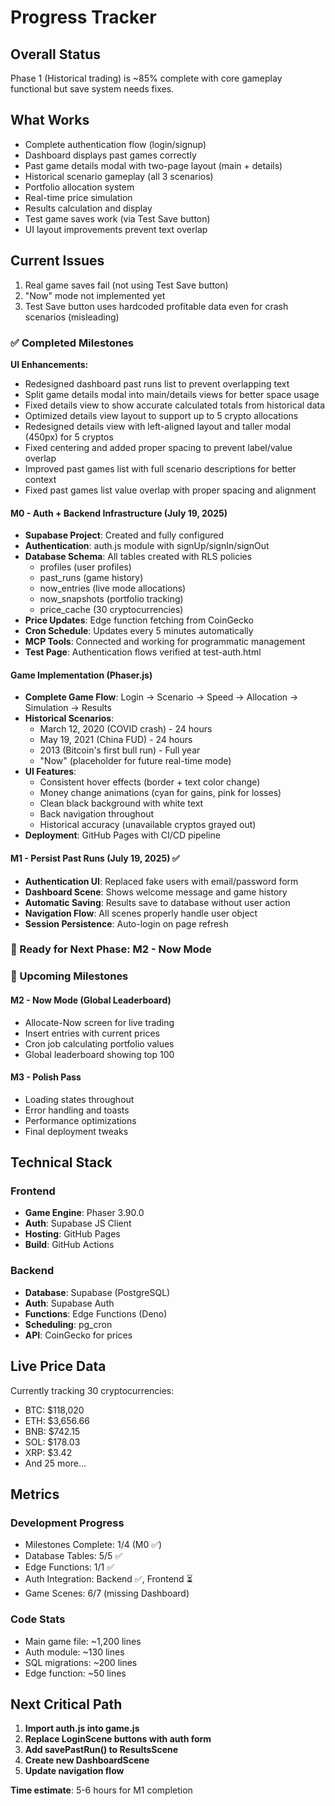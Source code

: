 # Progress Tracker

## Overall Status
Phase 1 (Historical trading) is ~85% complete with core gameplay functional but save system needs fixes.

## What Works
- Complete authentication flow (login/signup)
- Dashboard displays past games correctly
- Past game details modal with two-page layout (main + details)
- Historical scenario gameplay (all 3 scenarios)
- Portfolio allocation system
- Real-time price simulation
- Results calculation and display
- Test game saves work (via Test Save button)
- UI layout improvements prevent text overlap

## Current Issues
1. Real game saves fail (not using Test Save button)
2. "Now" mode not implemented yet
3. Test Save button uses hardcoded profitable data even for crash scenarios (misleading)

### ✅ Completed Milestones

**UI Enhancements:**
- Redesigned dashboard past runs list to prevent overlapping text
- Split game details modal into main/details views for better space usage
- Fixed details view to show accurate calculated totals from historical data
- Optimized details view layout to support up to 5 crypto allocations
- Redesigned details view with left-aligned layout and taller modal (450px) for 5 cryptos
- Fixed centering and added proper spacing to prevent label/value overlap
- Improved past games list with full scenario descriptions for better context
- Fixed past games list value overlap with proper spacing and alignment

#### M0 - Auth + Backend Infrastructure (July 19, 2025)
- **Supabase Project**: Created and fully configured
- **Authentication**: auth.js module with signUp/signIn/signOut
- **Database Schema**: All tables created with RLS policies
  - profiles (user profiles)
  - past_runs (game history)
  - now_entries (live mode allocations)
  - now_snapshots (portfolio tracking)
  - price_cache (30 cryptocurrencies)
- **Price Updates**: Edge function fetching from CoinGecko
- **Cron Schedule**: Updates every 5 minutes automatically
- **MCP Tools**: Connected and working for programmatic management
- **Test Page**: Authentication flows verified at test-auth.html

#### Game Implementation (Phaser.js)
- **Complete Game Flow**: Login → Scenario → Speed → Allocation → Simulation → Results
- **Historical Scenarios**: 
  - March 12, 2020 (COVID crash) - 24 hours
  - May 19, 2021 (China FUD) - 24 hours
  - 2013 (Bitcoin's first bull run) - Full year
  - "Now" (placeholder for future real-time mode)
- **UI Features**:
  - Consistent hover effects (border + text color change)
  - Money change animations (cyan for gains, pink for losses)
  - Clean black background with white text
  - Back navigation throughout
  - Historical accuracy (unavailable cryptos grayed out)
- **Deployment**: GitHub Pages with CI/CD pipeline

#### M1 - Persist Past Runs (July 19, 2025) ✅
- **Authentication UI**: Replaced fake users with email/password form
- **Dashboard Scene**: Shows welcome message and game history
- **Automatic Saving**: Results save to database without user action
- **Navigation Flow**: All scenes properly handle user object
- **Session Persistence**: Auto-login on page refresh

### 🚧 Ready for Next Phase: M2 - Now Mode

### 📅 Upcoming Milestones

#### M2 - Now Mode (Global Leaderboard)
- Allocate-Now screen for live trading
- Insert entries with current prices
- Cron job calculating portfolio values
- Global leaderboard showing top 100

#### M3 - Polish Pass
- Loading states throughout
- Error handling and toasts
- Performance optimizations
- Final deployment tweaks

## Technical Stack

### Frontend
- **Game Engine**: Phaser 3.90.0
- **Auth**: Supabase JS Client
- **Hosting**: GitHub Pages
- **Build**: GitHub Actions

### Backend
- **Database**: Supabase (PostgreSQL)
- **Auth**: Supabase Auth
- **Functions**: Edge Functions (Deno)
- **Scheduling**: pg_cron
- **API**: CoinGecko for prices

## Live Price Data
Currently tracking 30 cryptocurrencies:
- BTC: $118,020
- ETH: $3,656.66
- BNB: $742.15
- SOL: $178.03
- XRP: $3.42
- And 25 more...

## Metrics

### Development Progress
- Milestones Complete: 1/4 (M0 ✅)
- Database Tables: 5/5 ✅
- Edge Functions: 1/1 ✅
- Auth Integration: Backend ✅, Frontend ⏳
- Game Scenes: 6/7 (missing Dashboard)

### Code Stats
- Main game file: ~1,200 lines
- Auth module: ~130 lines
- SQL migrations: ~200 lines
- Edge function: ~50 lines

## Next Critical Path

1. **Import auth.js into game.js**
2. **Replace LoginScene buttons with auth form**
3. **Add savePastRun() to ResultsScene**
4. **Create new DashboardScene**
5. **Update navigation flow**

**Time estimate**: 5-6 hours for M1 completion 